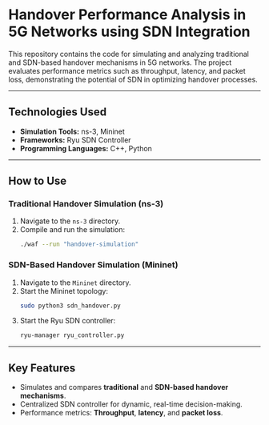 

# **Handover Performance Analysis in 5G Networks using SDN Integration**

This repository contains the code for simulating and analyzing traditional and SDN-based handover mechanisms in 5G networks. The project evaluates performance metrics such as throughput, latency, and packet loss, demonstrating the potential of SDN in optimizing handover processes.

---

## **Technologies Used**
- **Simulation Tools:** ns-3, Mininet
- **Frameworks:** Ryu SDN Controller
- **Programming Languages:** C++, Python

---

## **How to Use**

### **Traditional Handover Simulation (ns-3)**
1. Navigate to the `ns-3` directory.
2. Compile and run the simulation:
   ```bash
   ./waf --run "handover-simulation"
   ```

### **SDN-Based Handover Simulation (Mininet)**
1. Navigate to the `Mininet` directory.
2. Start the Mininet topology:
   ```bash
   sudo python3 sdn_handover.py
   ```
3. Start the Ryu SDN controller:
   ```bash
   ryu-manager ryu_controller.py
   ```

---

## **Key Features**
- Simulates and compares **traditional** and **SDN-based handover mechanisms**.
- Centralized SDN controller for dynamic, real-time decision-making.
- Performance metrics: **Throughput**, **latency**, and **packet loss**.

